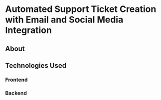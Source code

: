 # Automated Support Ticket Creation with Email and Social Media Integration

## About

## Technologies Used
### Frontend
### Backend
